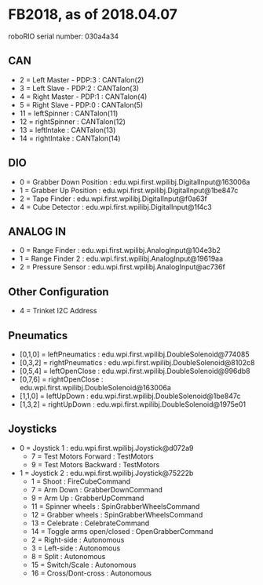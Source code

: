 # FB2018, as of 2018.04.07

roboRIO serial number: 030a4a34

## CAN

* 2 = Left Master - PDP:3 : CANTalon(2)
* 3 = Left Slave - PDP:2 : CANTalon(3)
* 4 = Right Master - PDP:1 : CANTalon(4)
* 5 = Right Slave - PDP:0 : CANTalon(5)
* 11 = leftSpinner : CANTalon(11)
* 12 = rightSpinner : CANTalon(12)
* 13 = leftIntake : CANTalon(13)
* 14 = rightIntake : CANTalon(14)

## DIO

* 0 = Grabber Down Position : edu.wpi.first.wpilibj.DigitalInput@163006a
* 1 = Grabber Up Position : edu.wpi.first.wpilibj.DigitalInput@1be847c
* 2 = Tape Finder : edu.wpi.first.wpilibj.DigitalInput@f0a63f
* 4 = Cube Detector : edu.wpi.first.wpilibj.DigitalInput@1f4c3

## ANALOG IN

* 0 = Range Finder : edu.wpi.first.wpilibj.AnalogInput@104e3b2
* 1 = Range Finder 2 : edu.wpi.first.wpilibj.AnalogInput@19619aa
* 2 = Pressure Sensor : edu.wpi.first.wpilibj.AnalogInput@ac736f

## Other Configuration

* 4 = Trinket I2C Address

## Pneumatics

* [0,1,0] = leftPneumatics : edu.wpi.first.wpilibj.DoubleSolenoid@774085
* [0,3,2] = rightPneumatics : edu.wpi.first.wpilibj.DoubleSolenoid@8102c8
* [0,5,4] = leftOpenClose : edu.wpi.first.wpilibj.DoubleSolenoid@996db8
* [0,7,6] = rightOpenClose : edu.wpi.first.wpilibj.DoubleSolenoid@163006a
* [1,1,0] = leftUpDown : edu.wpi.first.wpilibj.DoubleSolenoid@1be847c
* [1,3,2] = rightUpDown : edu.wpi.first.wpilibj.DoubleSolenoid@1975e01

## Joysticks

* 0 = Joystick 1 : edu.wpi.first.wpilibj.Joystick@d072a9
    * 7 = Test Motors Forward : TestMotors
    * 9 = Test Motors Backward : TestMotors
* 1 = Joystick 2 : edu.wpi.first.wpilibj.Joystick@75222b
    * 1 = Shoot : FireCubeCommand
    * 7 = Arm Down : GrabberDownCommand
    * 9 = Arm Up : GrabberUpCommand
    * 11 = Spinner wheels : SpinGrabberWheelsCommand
    * 12 = Grabber wheels : SpinGrabberWheelsCommand
    * 13 = Celebrate : CelebrateCommand
    * 14 = Toggle arms open/closed : OpenGrabberCommand
    * 2 = Right-side : Autonomous
    * 3 = Left-side : Autonomous
    * 8 = Split : Autonomous
    * 15 = Switch/Scale : Autonomous
    * 16 = Cross/Dont-cross : Autonomous

